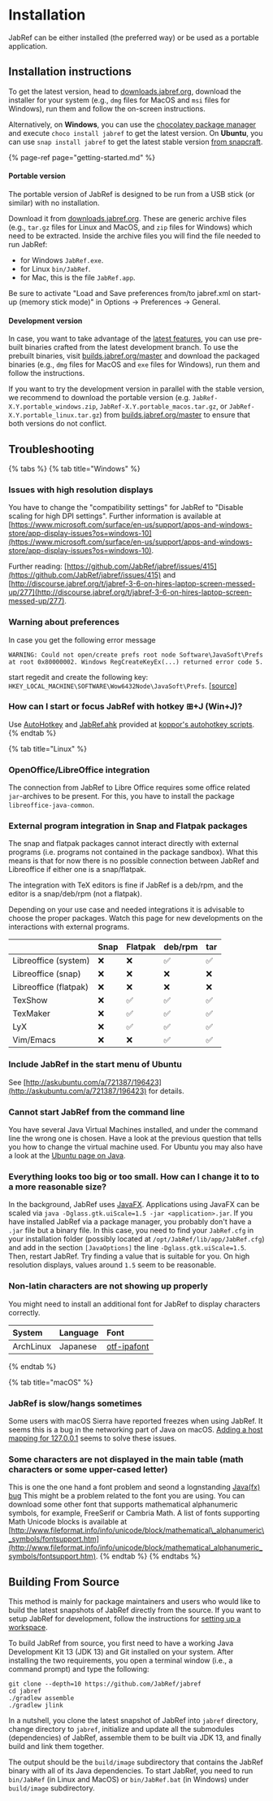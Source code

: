 # Installation

JabRef can be either installed \(the preferred way\) or be used as a portable application.

## Installation instructions

To get the latest version, head to [downloads.jabref.org](https://downloads.jabref.org), download the installer for your system \(e.g., `dmg` files for MacOS and `msi` files for Windows\), run them and follow the on-screen instructions.

Alternatively, on **Windows**, you can use the [chocolatey package manager](https://chocolatey.org/) and execute `choco install jabref` to get the latest version. On **Ubuntu**, you can use `snap install jabref` to get the latest stable version [from snapcraft](https://snapcraft.io/jabref).

{% page-ref page="getting-started.md" %}

#### Portable version

The portable version of JabRef is designed to be run from a USB stick \(or similar\) with no installation.

Download it from [downloads.jabref.org](https://downloads.jabref.org). These are generic archive files \(e.g., `tar.gz` files for Linux and MacOS, and `zip` files for Windows\) which need to be extracted. Inside the archive files you will find the file needed to run JabRef:

* for Windows `JabRef.exe`.
* for Linux `bin/JabRef`.
* for Mac, this is the file `JabRef.app`.

Be sure to activate "Load and Save preferences from/to jabref.xml on start-up \(memory stick mode\)" in Options → Preferences → General.

#### Development version

In case, you want to take advantage of the [latest features](https://github.com/JabRef/jabref/blob/master/CHANGELOG.md#unreleased), you can use pre-built binaries crafted from the latest development branch. To use the prebuilt binaries, visit [builds.jabref.org/master](https://builds.jabref.org/master/) and download the packaged binaries \(e.g., `dmg` files for MacOS and `exe` files for Windows\), run them and follow the instructions.

If you want to try the development version in parallel with the stable version, we recommend to download the portable version \(e.g. `JabRef-X.Y.portable_windows.zip`, `JabRef-X.Y.portable_macos.tar.gz`, or `JabRef-X.Y.portable_linux.tar.gz`\) from [builds.jabref.org/master](https://builds.jabref.org/master/) to ensure that both versions do not conflict.

## Troubleshooting

{% tabs %}
{% tab title="Windows" %}
### Issues with high resolution displays

You have to change the "compatibility settings" for JabRef to "Disable scaling for high DPI settings". Further information is available at [https://www.microsoft.com/surface/en-us/support/apps-and-windows-store/app-display-issues?os=windows-10](https://www.microsoft.com/surface/en-us/support/apps-and-windows-store/app-display-issues?os=windows-10).

Further reading: [https://github.com/JabRef/jabref/issues/415](https://github.com/JabRef/jabref/issues/415) and [http://discourse.jabref.org/t/jabref-3-6-on-hires-laptop-screen-messed-up/277](http://discourse.jabref.org/t/jabref-3-6-on-hires-laptop-screen-messed-up/277).

### Warning about preferences

In case you get the following error message

`WARNING: Could not open/create prefs root node Software\JavaSoft\Prefs at root 0x80000002. Windows RegCreateKeyEx(...) returned error code 5.`

start regedit and create the following key: `HKEY_LOCAL_MACHINE\SOFTWARE\Wow6432Node\JavaSoft\Prefs`. \[[source](https://stackoverflow.com/a/20798112/873282)\]

### How can I start or focus JabRef with hotkey ⊞+J \(Win+J\)?

Use [AutoHotkey](http://www.autohotkey.com/) and [JabRef.ahk](https://github.com/koppor/autohotkey-scripts/blob/master/JabRef.ahk) provided at [koppor's autohotkey scripts](https://github.com/koppor/autohotkey-scripts).
{% endtab %}

{% tab title="Linux" %}
### OpenOffice/LibreOffice integration

The connection from JabRef to Libre Office requires some office related `jar`-archives to be present. For this, you have to install the package `libreoffice-java-common`.

### External program integration in Snap and Flatpak packages

The snap and flatpak packages cannot interact directly with external programs \(i.e. programs not contained in the package sandbox\). What this means is that for now there is no possible connection between JabRef and Libreoffice if either one is a snap/flatpak.

The integration with TeX editors is fine if JabRef is a deb/rpm, and the editor is a snap/deb/rpm \(not a flatpak\).

Depending on your use case and needed integrations it is advisable to choose the proper packages. Watch this page for new developments on the interactions with external programs.

|  | Snap | Flatpak | deb/rpm | tar |
| :--- | :--- | :--- | :--- | :--- |
| Libreoffice \(system\) | ❌ | ❌ | ✅ | ✅ |
| Libreoffice \(snap\) | ❌ | ❌ | ❌ | ❌ |
| Libreoffice \(flatpak\) | ❌ | ❌ | ❌ | ❌ |
| TexShow | ❌ | ✅ | ✅ | ✅ |
| TexMaker | ❌ | ✅ | ✅ | ✅ |
| LyX | ❌ | ✅ | ✅ | ✅ |
| Vim/Emacs | ❌ | ❌ | ✅ | ✅ |

### Include JabRef in the start menu of Ubuntu

See [http://askubuntu.com/a/721387/196423](http://askubuntu.com/a/721387/196423) for details.

### Cannot start JabRef from the command line

You have several Java Virtual Machines installed, and under the command line the wrong one is chosen. Have a look at the previous question that tells you how to change the virtual machine used. For Ubuntu you may also have a look at the [Ubuntu page on Java](https://help.ubuntu.com/community/Java).

### Everything looks too big or too small. How can I change it to to a more reasonable size?

In the background, JabRef uses [JavaFX](https://en.wikipedia.org/wiki/JavaFX). Applications using JavaFX can be scaled via `java -Dglass.gtk.uiScale=1.5 -jar <application>.jar`. If you have installed JabRef via a package manager, you probably don't have a `.jar` file but a binary file. In this case, you need to find your `JabRef.cfg` in your installation folder \(possibly located at `/opt/JabRef/lib/app/JabRef.cfg`\) and add in the section `[JavaOptions]` the line `-Dglass.gtk.uiScale=1.5`. Then, restart JabRef. Try finding a value that is suitable for you. On high resolution displays, values around `1.5` seem to be reasonable.

### Non-latin characters are not showing up properly

You might need to install an additional font for JabRef to display characters correctly.

| System | Language | Font |
| :--- | :--- | :--- |
| ArchLinux | Japanese | [otf-ipafont](https://archlinux.org/packages/?name=otf-ipafont) |
{% endtab %}

{% tab title="macOS" %}
### JabRef is slow/hangs sometimes

Some users with macOS Sierra have reported freezes when using JabRef. It seems this is a bug in the networking part of Java on macOS. [Adding a host mapping for 127.0.0.1](https://dzone.com/articles/macos-sierra-problems-with-javanetinetaddress-getl) seems to solve these issues.

### Some characters are not displayed in the main table \(math characters or some upper-cased letter\)

This is one the one hand a font problem and seond a lognstanding [Java\(fx\) bug](https://bugs.openjdk.java.net/browse/JDK-8176835) This might be a problem related to the font you are using. You can download some other font that supports mathematical alphanumeric symbols, for example, FreeSerif or Cambria Math. A list of fonts supporting Math Unicode blocks is available at [http://www.fileformat.info/info/unicode/block/mathematical\_alphanumeric\_symbols/fontsupport.htm](http://www.fileformat.info/info/unicode/block/mathematical_alphanumeric_symbols/fontsupport.htm).
{% endtab %}
{% endtabs %}

## Building From Source

This method is mainly for package maintainers and users who would like to build the latest snapshots of JabRef directly from the source. If you want to setup JabRef for development, follow the instructions for [setting up a workspace](https://devdocs.jabref.org/guidelines-for-setting-up-a-local-workspace).

To build JabRef from source, you first need to have a working Java Development Kit 13 \(JDK 13\) and Git installed on your system. After installing the two requirements, you open a terminal window \(i.e., a command prompt\) and type the following:

```text
git clone --depth=10 https://github.com/JabRef/jabref
cd jabref
./gradlew assemble
./gradlew jlink
```

In a nutshell, you clone the latest snapshot of JabRef into `jabref` directory, change directory to `jabref`, initialize and update all the submodules \(dependencies\) of JabRef, assemble them to be built via JDK 13, and finally build and link them together.

The output should be the `build/image` subdirectory that contains the JabRef binary with all of its Java dependencies. To start JabRef, you need to run `bin/JabRef` \(in Linux and MacOS\) or `bin/JabRef.bat` \(in Windows\) under `build/image` subdirectory.

